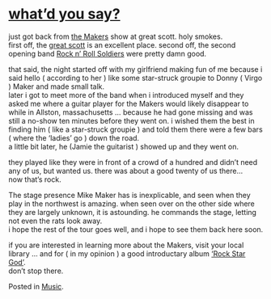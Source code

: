 # [what’d you say?](http://custardbelly.com/blog/2005/09/15/whatd-you-say/)

just got back from [the Makers](http://themakersband.com/) show at great scott. holy smokes.  
first off, the [great scott](http://greatscottboston.com/) is an excellent place. second off, the second opening band [Rock n’ Roll Soldiers](http://www.punknews.org/article.php?sid=13329&mode=nested&order=0) were pretty damn good.

that said, the night started off with my girlfriend making fun of me because i said hello ( according to her ) like some star-struck groupie to Donny ( Virgo ) Maker and made small talk.  
later i got to meet more of the band when i introduced myself and they asked me where a guitar player for the Makers would likely disappear to while in Allston, massachusetts … because he had gone missing and was still a no-show ten minutes before they went on. i wished them the best in finding him ( like a star-struck groupie ) and told them there were a few bars ( where the ‘ladies’ go ) down the road.  
a little bit later, he (Jamie the guitarist ) showed up and they went on.

they played like they were in front of a crowd of a hundred and didn’t need any of us, but wanted us. there was about a good twenty of us there…  
now that’s rock.

The stage presence Mike Maker has is inexplicable, and seen when they play in the northwest is amazing. when seen over on the other side where they are largely unknown, it is astounding. he commands the stage, letting not even the rats look away.  
i hope the rest of the tour goes well, and i hope to see them back here soon.

if you are interested in learning more about the Makers, visit your local library … and for ( in my opinion ) a good introductary album [‘Rock Star God’](http://www.subpop.com/bands/makers/oldsite/bio.html).  
don’t stop there.

Posted in [Music](http://custardbelly.com/blog/category/music/).
